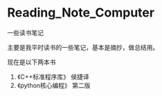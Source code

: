 # Reading_Note_Computer
一些读书笔记

主要是我平时读书的一些笔记，基本是摘抄，做总结用。

现在是以下两本书

1. 《C++标准程序库》 侯捷译
2. 《python核心编程》 第二版
